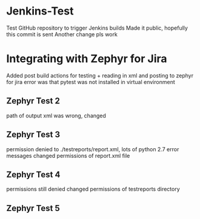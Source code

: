 # Jenkins-Test
Test GitHub repository to trigger Jenkins builds
Made it public, hopefully this commit is sent
Another change
pls work

# Integrating with Zephyr for Jira
 Added post build actions for testing + reading in xml and posting to zephyr for jira
 error was that pytest was not installed in virtual environment
## Zephyr Test 2
path of output xml was wrong, changed
## Zephyr Test 3
permission denied to ./testreports/report.xml, lots of python 2.7 error messages
changed permissions of report.xml file
## Zephyr Test 4
permissions still denied
changed permissions of testreports directory
## Zephyr Test 5
